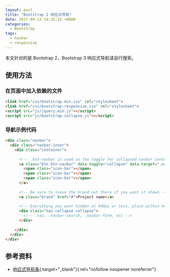 ```yaml
---
layout: post
title: "Bootstrap 2 响应式导航"
date: 2017-09-12 14:35:15 +0800
categories:
  - Bootstrap
tags:
  - navbar
  - responsive
---
```


本文针对的是 Bootstrap 2，Bootstrap 3 响应式导航请自行搜索。

## 使用方法

### 在页面中加入依赖的文件

```html
<link href="css/bootstrap.min.css" rel="stylesheet">
<link href="css/bootstrap-responsive.css" rel="stylesheet">
<script src="js/jquery.min.js"></script>
<script src="js/bootstrap-collapse.js"></script>
```

### 导航示例代码

```html
<div class="navbar">
  <div class="navbar-inner">
    <div class="container">
 
      <!-- .btn-navbar is used as the toggle for collapsed navbar content -->
      <a class="btn btn-navbar" data-toggle="collapse" data-target=".nav-collapse">
        <span class="icon-bar"></span>
        <span class="icon-bar"></span>
        <span class="icon-bar"></span>
      </a>
 
      <!-- Be sure to leave the brand out there if you want it shown -->
      <a class="brand" href="#">Project name</a>
 
      <!-- Everything you want hidden at 940px or less, place within here -->
      <div class="nav-collapse collapse">
        <!-- .nav, .navbar-search, .navbar-form, etc -->
      </div>
 
    </div>
  </div>
</div>
```
<!-- more -->

## 参考资料

- [响应式导航条](http://v2.bootcss.com/components.html#navbar){:target="_blank"}{:rel="nofollow noopener noreferrer"}
